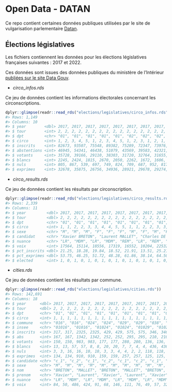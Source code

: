 
<!-- README.md is generated from README.Rmd. Please edit that file -->

# Open Data - DATAN

Ce repo contient certaines données publiques utilisées par le site de
vulgarisation parlementaire
[Datan](https://www.resultats-elections.interieur.gouv.fr/legislatives-2022/index.html).

## Élections législatives

Les fichiers contiennent les données pour les élections législatives
françaises suivantes : 2017 et 2022.

Ces données sont issues des données publiques du ministère de
l’Intérieur [publiées sur le site Data
Gouv](https://www.data.gouv.fr/fr/pages/donnees-des-elections/).

-   *circo_infos.rds*

Ce jeu de données contient les informations électorales concernant les
circonscriptions.

``` r
dplyr::glimpse(readr::read_rds("elections/legislatives/circo_infos.rds"))
#> Rows: 1,149
#> Columns: 10
#> $ year        <dbl> 2017, 2017, 2017, 2017, 2017, 2017, 2017, 2017, 2017, 2...
#> $ tour        <int> 2, 2, 2, 2, 2, 2, 2, 2, 2, 2, 2, 2, 2, 2, 2, 2, 2, 2, 2...
#> $ dpt         <chr> "01", "01", "01", "01", "01", "02", "02", "02", "02", "...
#> $ circo       <int> 1, 2, 3, 4, 5, 1, 2, 3, 4, 5, 1, 2, 3, 1, 2, 1, 2, 1, 2...
#> $ inscrits    <int> 82673, 93507, 75548, 89382, 75289, 72347, 73976, 68085,...
#> $ abstentions <int> 46945, 54341, 46438, 51079, 43569, 39583, 42321, 36747,...
#> $ votants     <int> 35728, 39166, 29110, 38303, 31720, 32764, 31655, 31338,...
#> $ blancs      <int> 2245, 2424, 1815, 2670, 2050, 2262, 1672, 1606, 2192, 2...
#> $ nuls        <int> 805, 867, 539, 697, 749, 824, 709, 687, 952, 817, 1356,...
#> $ exprimes    <int> 32678, 35875, 26756, 34936, 28921, 29678, 29274, 29045,...
```

-   *circo_results.rds*

Ce jeu de données contient les résultats par circonscription.

``` r
dplyr::glimpse(readr::read_rds("elections/legislatives/circo_results.rds"))
#> Rows: 2,339
#> Columns: 11
#> $ year         <dbl> 2017, 2017, 2017, 2017, 2017, 2017, 2017, 2017, 2017, ...
#> $ tour         <dbl> 2, 2, 2, 2, 2, 2, 2, 2, 2, 2, 2, 2, 2, 2, 2, 2, 2, 2, ...
#> $ dpt          <chr> "01", "01", "01", "01", "01", "01", "01", "01", "01", ...
#> $ circo        <int> 1, 1, 2, 2, 3, 3, 4, 4, 5, 5, 1, 1, 2, 2, 3, 3, 4, 4, ...
#> $ sexe         <chr> "M", "M", "M", "F", "F", "F", "M", "F", "M", "F", "F",...
#> $ candidat     <chr> "Xavier BRETON", "Laurent MALLET", "Charles DE LA VERP...
#> $ nuance       <chr> "LR", "MDM", "LR", "MDM", "REM", "LR", "REM", "FN", "L...
#> $ voix         <int> 17564, 15114, 18556, 17319, 16552, 10204, 22532, 12404...
#> $ pct_inscrits <dbl> 21.25, 18.28, 19.84, 18.52, 21.91, 13.51, 25.21, 13.88...
#> $ pct_exprimes <dbl> 53.75, 46.25, 51.72, 48.28, 61.86, 38.14, 64.50, 35.50...
#> $ elected      <int> 1, 0, 1, 0, 1, 0, 1, 0, 1, 0, 1, 0, 1, 0, 1, 0, 1, 0, ...
```

-   *cities.rds*

Ce jeu de données contient les résultats par commune.

``` r
dplyr::glimpse(readr::read_rds("elections/legislatives/cities.rds"))
#> Rows: 142,691
#> Columns: 18
#> $ year      <dbl> 2017, 2017, 2017, 2017, 2017, 2017, 2017, 2017, 2017, 201...
#> $ tour      <dbl> 2, 2, 2, 2, 2, 2, 2, 2, 2, 2, 2, 2, 2, 2, 2, 2, 2, 2, 2, ...
#> $ dpt       <chr> "01", "01", "01", "01", "01", "01", "01", "01", "01", "01...
#> $ circo     <int> 1, 1, 1, 1, 1, 1, 1, 1, 1, 1, 1, 1, 1, 1, 1, 1, 1, 1, 1, ...
#> $ commune   <chr> "016", "016", "024", "024", "029", "029", "038", "038", "...
#> $ insee     <chr> "01016", "01016", "01024", "01024", "01029", "01029", "01...
#> $ inscrits  <int> 317, 317, 2325, 2325, 429, 429, 575, 575, 346, 346, 248, ...
#> $ abs       <int> 167, 167, 1342, 1342, 252, 252, 295, 295, 210, 210, 153, ...
#> $ votants   <int> 150, 150, 983, 983, 177, 177, 280, 280, 136, 136, 95, 95,...
#> $ blancs    <int> 13, 13, 57, 57, 8, 8, 20, 20, 7, 7, 4, 4, 436, 436, 21, 2...
#> $ nuls      <int> 3, 3, 16, 16, 10, 10, 3, 3, 4, 4, 2, 2, 118, 118, 3, 3, 1...
#> $ exprimes  <int> 134, 134, 910, 910, 159, 159, 257, 257, 125, 125, 89, 89,...
#> $ candidate <chr> "c_1", "c_2", "c_1", "c_2", "c_1", "c_2", "c_1", "c_2", "...
#> $ sexe      <chr> "M", "M", "M", "M", "M", "M", "M", "M", "M", "M", "M", "M...
#> $ nom       <chr> "BRETON", "MALLET", "BRETON", "MALLET", "BRETON", "MALLET...
#> $ prenom    <chr> "Xavier", "Laurent", "Xavier", "Laurent", "Xavier", "Laur...
#> $ nuance    <chr> "LR", "MDM", "LR", "MDM", "LR", "MDM", "LR", "MDM", "LR",...
#> $ voix      <int> 84, 50, 486, 424, 91, 68, 146, 111, 76, 49, 57, 32, 2915,...
```
